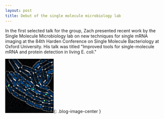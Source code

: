 ```yaml
---
layout: post
title: Debut of the single molecule microbiology lab
---
```


In the first selected talk for the group, Zach presented recent work by the Single Molecule Microbiology lab on new techniques for single mRNA imaging at the 84th Harden Conference on Single Molecule Bacteriology at Oxford University. His talk was titled "Improved tools for single-molecule mRNA and protein detection in living E. coli."

![Zach](/img/single_mRNA.gif){: .blog-image-center }